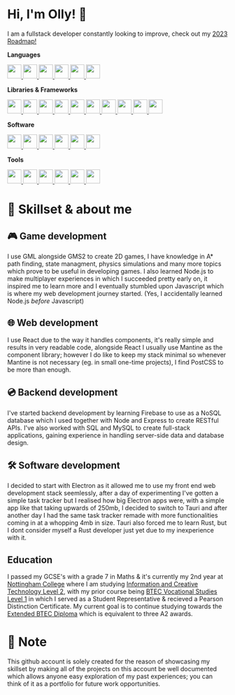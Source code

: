 # Hi, I'm Olly! 👋
I am a fullstack developer constantly looking to improve, check out my [2023 Roadmap!](https://ollyfn.github.io/)

**Languages**
<div>
  <a href="https://developer.mozilla.org/en-US/docs/Learn/JavaScript/First_steps/What_is_JavaScript">
  <img src="https://cdn.simpleicons.org/javascript/black/white" width="32px" height="32px" />
  </a>
  <a href="https://www.typescriptlang.org/">
  <img src="https://cdn.simpleicons.org/typescript/black/white" width="32px" height="32px" />
  </a>
  <a href="https://en.wikipedia.org/wiki/HTML">
  <img src="https://cdn.simpleicons.org/html5/black/white" width="32px" height="32px" />
  </a>
  <a href="https://en.wikipedia.org/wiki/CSS">
  <img src="https://cdn.simpleicons.org/css3/black/white" width="32px" height="32px" />
  </a>
  <a href="https://gamemaker.io/">
  <img src="https://cdn.simpleicons.org/gamemaker/black/white" width="32px" height="32px" />
  </a>
  <a href="https://en.wikipedia.org/wiki/Markdown">
  <img src="https://cdn.simpleicons.org/markdown/black/white" width="32px" height="32px" />
  </a>
</div>

**Libraries & Frameworks**
<div>
  <a href="https://react.dev/">
  <img src="https://cdn.simpleicons.org/react/black/white" width="32px" height="32px" />
  </a>
  <a href="https://nodejs.org">
  <img src="https://cdn.simpleicons.org/nodedotjs/black/white" width="32px" height="32px" />
  </a>
  <a href="https://expressjs.com/">
  <img src="https://cdn.simpleicons.org/express/black/white" width="32px" height="32px" />
  </a>
  <a href="https://mantine.dev/">
  <img src="https://cdn.simpleicons.org/mantine/black/white" width="32px" height="32px" />
  </a>
  <a href="https://www.npmjs.com/package/babel-plugin-react-css-modules">
  <img src="https://cdn.simpleicons.org/cssmodules/black/white" width="32px" height="32px" />
  </a>
  <a href="https://postcss.org/">
  <img src="https://cdn.simpleicons.org/postcss/black/white" width="32px" height="32px" />
  </a>
  <a href="https://www.electronjs.org/">
  <img src="https://cdn.simpleicons.org/electron/black/white" width="32px" height="32px" />
  </a>
  <a href="https://tauri.app/">
  <img src="https://cdn.simpleicons.org/tauri/black/white" width="32px" height="32px" />
  </a>
  <a href="https://www.dotenv.org/">
  <img src="https://cdn.simpleicons.org/dotenv/black/white" width="32px" height="32px" />
  </a>
  <a href="https://socket.io/">
  <img src="https://cdn.simpleicons.org/socketdotio/black/white" width="32px" height="32px" />
  </a>
</div>

**Software**
<div>
  <a href="https://www.mysql.com/">
  <img src="https://cdn.simpleicons.org/mysql/black/white" width="32px" height="32px" />
  </a>
  <a href="https://code.visualstudio.com/">
  <img src="https://cdn.simpleicons.org/visualstudiocode/black/white" width="32px" height="32px" />
  </a>
  <a href="https://git-scm.com/">
  <img src="https://cdn.simpleicons.org/git/black/white" width="32px" height="32px" />
  </a>
  <a href="https://www.adobe.com/uk/products/photoshop">
  <img src="https://cdn.simpleicons.org/adobephotoshop/black/white" width="32px" height="32px" />
  </a>
  <a href="https://www.adobe.com/uk/products/premiere">
  <img src="https://cdn.simpleicons.org/adobepremierepro/black/white" width="32px" height="32px" />
  </a>
  <a href="https://www.blender.org/">
  <img src="https://cdn.simpleicons.org/blender/black/white" width="32px" height="32px" />
  </a>
</div>

**Tools**
<div>
  <a href="https://firebase.google.com/">
  <img src="https://cdn.simpleicons.org/firebase/black/white" width="32px" height="32px" />
  </a>
  <a href="https://vitejs.dev/">
  <img src="https://cdn.simpleicons.org/vite/black/white" width="32px" height="32px" />
  </a>
  <a href="https://github.com/">
  <img src="https://cdn.simpleicons.org/github/black/white" width="32px" height="32px" />
  </a>
  <a href="https://www.canva.com/">
  <img src="https://cdn.simpleicons.org/canva/black/white" width="32px" height="32px" />
  </a>
  <a href="https://www.npmjs.com/">
  <img src="https://cdn.simpleicons.org/npm/black/white" width="32px" height="32px" />
  </a>
  <a href="https://trello.com/">
  <img src="https://cdn.simpleicons.org/trello/black/white" width="32px" height="32px" />
  </a>
</div>

# 🧑‍ Skillset & about me 
## 🎮 Game development
I use GML alongside GMS2 to create 2D games, I have knowledge in A* path finding, state managment, physics simulations and many more topics which prove to be useful in developing games. I also learned Node.js to make multiplayer experiences in which I succeeded pretty early on, it inspired me to learn more and I eventually stumbled upon Javascript which is where my web development journey started. (Yes, I accidentally 
learned Node.js *before* Javascript)

## 🌐 Web development
I use React due to the way it handles components, it's really simple and results in very readable code, alongside React I usually use Mantine as the component library; however I do like to keep my stack minimal so whenever Mantine is not necessary (eg. in small one-time projects), I find PostCSS to be more than enough.

## 💿 Backend development
I've started backend development by learning Firebase to use as a NoSQL database which I used together with Node and Express to create RESTful APIs. I've also worked with SQL and MySQL to create full-stack applications, gaining experience in handling server-side data and database design.

## 🛠️ Software development
I decided to start with Electron as it allowed me to use my front end web development stack seemlessly, after a day of experimenting I've gotten a simple task tracker but I realised how big Electron apps were, with a simple app like that taking upwards of 250mb, I decided to switch to Tauri and after another day I had the same task tracker remade with more functionalities coming in at a whopping 4mb in size. Tauri also forced me to learn Rust, but I dont consider myself a Rust developer just yet due to my inexperience with it.

## Education
I passed my GCSE's with a grade 7 in Maths & it's currently my 2nd year at [Nottingham College](https://www.nottinghamcollege.ac.uk/) where I am studying [Information and Creative Technology Level 2](https://www.nottinghamcollege.ac.uk/courses/information-and-creative-technology-btec-level-1-full-time), with my prior course being [BTEC Vocational Studies Level 1](https://www.nottinghamcollege.ac.uk/courses/progress-to-level-2) in which I served as a Student Representative & recieved a Pearson Distinction Certificate. My current goal is to continue studying towards the [Extended BTEC Diploma](https://en.wikipedia.org/wiki/BTEC_Extended_Diploma) which is equivalent to three A2 awards.
# 📕 Note
This github account is solely created for the reason of showcasing my skillset by making all of the projects on this account be well documented which allows anyone easy exploration of my past experiences; you can think of it as a portfolio for future work opportunities.
